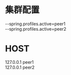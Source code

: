 # 集群配置
--spring.profiles.active=peer1  
--spring.profiles.active=peer2
# HOST
127.0.0.1 peer1  
127.0.0.1 peer2
